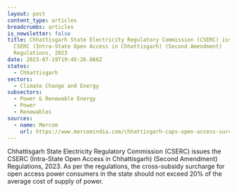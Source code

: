 ```yaml
---
layout: post
content_type: articles
breadcrumbs: articles
is_newsletter: false
title: Chhattisgarh State Electricity Regulatory Commission (CSERC) issues the
  CSERC (Intra-State Open Access in Chhattisgarh) (Second Amendment)
  Regulations, 2023
date: 2023-07-19T19:45:26.866Z
states:
  - Chhattisgarh
sectors:
  - Climate Change and Energy
subsectors:
  - Power & Renewable Energy
  - Power
  - Renewables
sources:
  - name: Mercom
    url: https://www.mercomindia.com/chhattisgarh-caps-open-access-surcharge-20-supply-cost
---
```

Chhattisgarh State Electricity Regulatory Commission (CSERC) issues the CSERC (Intra-State Open Access in Chhattisgarh) (Second Amendment) Regulations, 2023. As per the regulations, the cross-subsidy surcharge for open access power consumers in the state should not exceed 20% of the average cost of supply of power.
